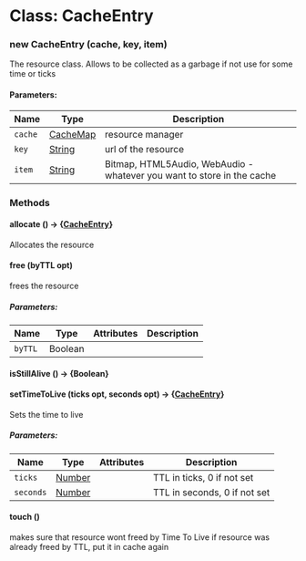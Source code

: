 # Class: CacheEntry

### new CacheEntry (cache, key, item)
The resource class. Allows to be collected as a garbage if not use for some time or ticks

#### Parameters:

| Name | Type | Description |
| --- | --- | --- |
| `cache` | [CacheMap](CacheMap.md) | resource manager |
| `key` | [String](String.md) | url of the resource |
| `item` | [String](String.md) | Bitmap, HTML5Audio, WebAudio - whatever you want to store in the cache |


### Methods

#### allocate () → {[CacheEntry](CacheEntry.md)}
Allocates the resource

#### free (byTTL opt)
frees the resource

##### Parameters:

| Name | Type | Attributes | Description |
| --- | --- | --- | --- |
| `byTTL` | Boolean | <optional> |  |


#### isStillAlive () → {Boolean}



#### setTimeToLive (ticks opt, seconds opt) → {[CacheEntry](CacheEntry.md)}
Sets the time to live

##### Parameters:

| Name | Type | Attributes | Description |
| --- | --- | --- | --- |
| `ticks` | [Number](Number.md) | <optional> | TTL in ticks, 0 if not set |
| `seconds` | [Number](Number.md) | <optional> | TTL in seconds, 0 if not set |


#### touch ()
makes sure that resource wont freed by Time To Live if resource was already freed by TTL, put it in cache again